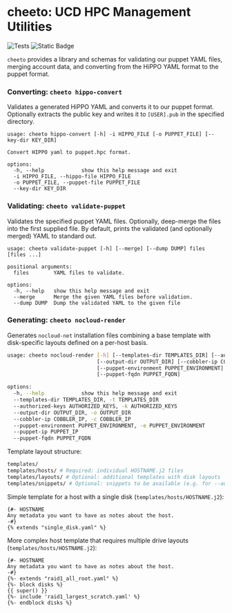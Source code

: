 # cheeto: UCD HPC Management Utilities 

![Tests](https://github.com/ucdavis/cheeto/actions/workflows/test.yaml/badge.svg) ![Static Badge](https://img.shields.io/badge/Platforms-Linux-blue)


`cheeto` provides a library and schemas for validating our puppet
YAML files, merging account data, and converting from the HiPPO
YAML format to the puppet format.

### Converting: `cheeto hippo-convert`

Validates a generated HiPPO YAML and converts it to our puppet format.
Optionally extracts the public key and writes it to `[USER].pub` in the
specified directory.

    usage: cheeto hippo-convert [-h] -i HIPPO_FILE [-o PUPPET_FILE] [--key-dir KEY_DIR]

    Convert HIPPO yaml to puppet.hpc format.

    options:
      -h, --help            show this help message and exit
      -i HIPPO_FILE, --hippo-file HIPPO_FILE
      -o PUPPET_FILE, --puppet-file PUPPET_FILE
      --key-dir KEY_DIR

### Validating: `cheeto validate-puppet`

Validates the specified puppet YAML files.
Optionally, deep-merge the files into the first supplied file.
By default, prints the validated (and optionally merged) YAML
to standard out.

    usage: cheeto validate-puppet [-h] [--merge] [--dump DUMP] files [files ...]

    positional arguments:
      files        YAML files to validate.

    options:
      -h, --help   show this help message and exit
      --merge      Merge the given YAML files before validation.
      --dump DUMP  Dump the validated YAML to the given file

### Generating: `cheeto nocloud-render`

Generates `nocloud-net` installation files combining a base template with disk-specific layouts defined on a per-host basis.

```bash
usage: cheeto nocloud-render [-h] [--templates-dir TEMPLATES_DIR] [--authorized-keys AUTHORIZED_KEYS]
                             [--output-dir OUTPUT_DIR] [--cobbler-ip COBBLER_IP]
                             [--puppet-environment PUPPET_ENVIRONMENT] [--puppet-ip PUPPET_IP]
                             [--puppet-fqdn PUPPET_FQDN]

options:
  -h, --help            show this help message and exit
  --templates-dir TEMPLATES_DIR, -t TEMPLATES_DIR
  --authorized-keys AUTHORIZED_KEYS, -k AUTHORIZED_KEYS
  --output-dir OUTPUT_DIR, -o OUTPUT_DIR
  --cobbler-ip COBBLER_IP, -c COBBLER_IP
  --puppet-environment PUPPET_ENVIRONMENT, -e PUPPET_ENVIRONMENT
  --puppet-ip PUPPET_IP
  --puppet-fqdn PUPPET_FQDN
```

Template layout structure:
```bash
templates/
templates/hosts/ # Required: individual HOSTNAME.j2 files
templates/layouts/ # Optional: additional templates with disk layouts
templates/snippets/ # Optional: snippets to be available (e.g. for --authorized-keys)
```

Simple template for a host with a single disk (`templates/hosts/HOSTNAME.j2`):
```jinja
{#- HOSTNAME
Any metadata you want to have as notes about the host.
-#}
{% extends "single_disk.yaml" %}
```

More complex host template that requires multiple drive layouts  (`templates/hosts/HOSTNAME.j2`):
```jinja
{#- HOSTNAME
Any metadata you want to have as notes about the host.
-#}
{%- extends "raid1_all_root.yaml" %}
{%- block disks %}
{{ super() }}
{%- include 'raid1_largest_scratch.yaml' %}
{%- endblock disks %}
```
